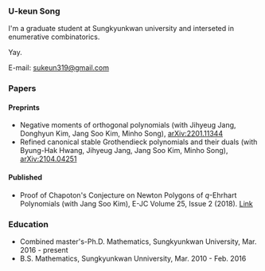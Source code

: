 ### U-keun Song
I'm a graduate student at Sungkyunkwan university and interseted in enumerative combinatorics.

Yay.

E-mail: sukeun319@gmail.com
### Papers
#### Preprints
- Negative moments of orthogonal polynomials (with Jihyeug Jang, Donghyun Kim, Jang Soo Kim, Minho Song), [arXiv:2201.11344](https://arxiv.org/abs/2201.11344)
- Refined canonical stable Grothendieck polynomials and their duals (with Byung-Hak Hwang, Jihyeug Jang, Jang Soo Kim, Minho Song), [arXiv:2104.04251](https://arxiv.org/abs/2104.04251)

#### Published
- Proof of Chapoton's Conjecture on Newton Polygons of $q$-Ehrhart Polynomials (with Jang Soo Kim), E-JC Volume 25, Issue 2 (2018). [Link](https://www.combinatorics.org/ojs/index.php/eljc/article/view/v25i2p51)
### Education
- Combined master's-Ph.D. Mathematics, Sungkyunkwan University, Mar. 2016 - present
- B.S. Mathematics, Sungkyunkwan Unniversity, Mar. 2010 - Feb. 2016
